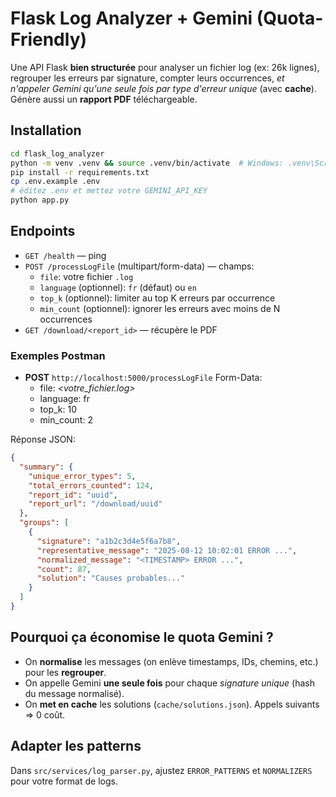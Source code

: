 # Flask Log Analyzer + Gemini (Quota-Friendly)

Une API Flask **bien structurée** pour analyser un fichier log (ex: 26k lignes), regrouper les erreurs par signature,
compter leurs occurrences, *et n'appeler Gemini qu'une seule fois par type d'erreur unique* (avec **cache**).
Génère aussi un **rapport PDF** téléchargeable.

## Installation

```bash
cd flask_log_analyzer
python -m venv .venv && source .venv/bin/activate  # Windows: .venv\Scripts\activate
pip install -r requirements.txt
cp .env.example .env
# éditez .env et mettez votre GEMINI_API_KEY
python app.py
```

## Endpoints

- `GET /health` — ping
- `POST /processLogFile` (multipart/form-data) — champs:
  - `file`: votre fichier `.log`
  - `language` (optionnel): `fr` (défaut) ou `en`
  - `top_k` (optionnel): limiter au top K erreurs par occurrence
  - `min_count` (optionnel): ignorer les erreurs avec moins de N occurrences
- `GET /download/<report_id>` — récupère le PDF

### Exemples Postman
- **POST** `http://localhost:5000/processLogFile`
  Form-Data:
  - file: *<votre_fichier.log>*
  - language: fr
  - top_k: 10
  - min_count: 2

Réponse JSON:
```json
{
  "summary": {
    "unique_error_types": 5,
    "total_errors_counted": 124,
    "report_id": "uuid",
    "report_url": "/download/uuid"
  },
  "groups": [
    {
      "signature": "a1b2c3d4e5f6a7b8",
      "representative_message": "2025-08-12 10:02:01 ERROR ...",
      "normalized_message": "<TIMESTAMP> ERROR ...",
      "count": 87,
      "solution": "Causes probables..."
    }
  ]
}
```

## Pourquoi ça économise le quota Gemini ?
- On **normalise** les messages (on enlève timestamps, IDs, chemins, etc.) pour les **regrouper**.
- On appelle Gemini **une seule fois** pour chaque *signature unique* (hash du message normalisé).
- On **met en cache** les solutions (`cache/solutions.json`). Appels suivants => 0 coût.

## Adapter les patterns
Dans `src/services/log_parser.py`, ajustez `ERROR_PATTERNS` et `NORMALIZERS` pour votre format de logs.
